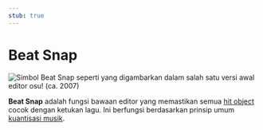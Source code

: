```yaml
---
stub: true
---
```


# Beat Snap

![](img/beat_snap.png "Simbol Beat Snap seperti yang digambarkan dalam salah satu versi awal editor osu! (ca. 2007)")

**Beat Snap** adalah fungsi bawaan editor yang memastikan semua [hit object](/wiki/Gameplay/Hit_object) cocok dengan ketukan lagu. Ini berfungsi berdasarkan prinsip umum [kuantisasi musik](https://en.wikipedia.org/wiki/Quantization_(music)).
